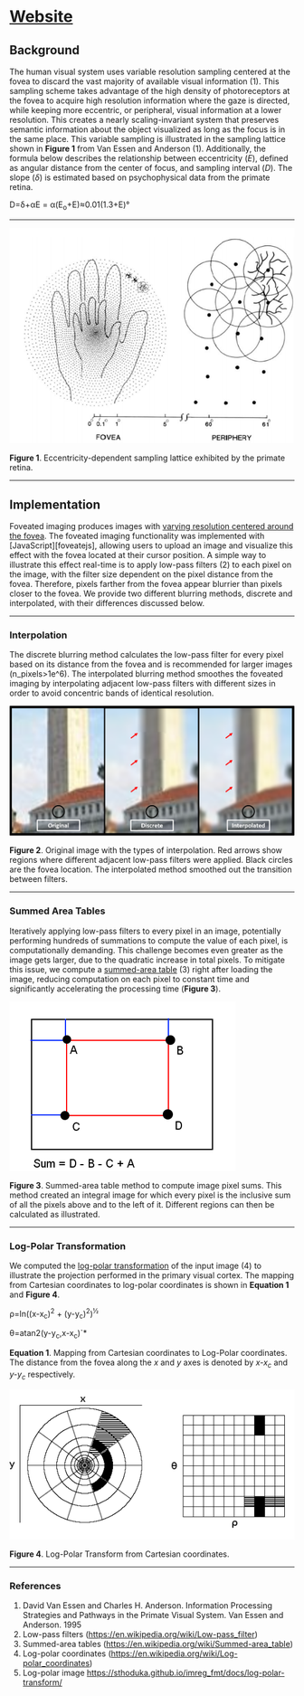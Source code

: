 # [Website][foveatedsite]

## Background

The human visual system uses variable resolution sampling centered at the fovea to discard the vast majority of available visual information (1). This sampling scheme takes advantage of the high density of photoreceptors at the fovea to acquire high resolution information where the gaze is directed, while keeping more eccentric, or peripheral, visual information at a lower resolution. This creates a nearly scaling-invariant system that preserves semantic information about the object visualized as long as the focus is in the same place.
This variable sampling is illustrated in the sampling lattice shown in **Figure 1** from Van Essen and Anderson (1). Additionally, the formula below describes the relationship between eccentricity (*E*), defined as angular distance from the center of focus, and sampling interval (*D*). The slope (*&delta;*) is estimated based on psychophysical data from the primate retina.

D=&delta;+&alpha;E = &alpha;(E<sub>o</sub>+E)&approx;0.01(1.3+E)&deg;

---

![samplelattice]

**Figure 1**. Eccentricity-dependent sampling lattice exhibited by the primate retina.

---

## Implementation

Foveated imaging produces images with [varying resolution centered around the fovea][background]. The foveated imaging functionality was implemented with [JavaScript][foveatejs], allowing users to upload an image and visualize this effect with the fovea located at their cursor position. A simple way to illustrate this effect real-time is to apply low-pass filters (2) to each pixel on the image, with the filter size dependent on the pixel distance from the fovea. Therefore, pixels farther from the fovea appear blurrier than pixels closer to the fovea. We provide two different blurring methods, discrete and interpolated, with their differences discussed below.

---

### Interpolation

The discrete blurring method calculates the low-pass filter for every pixel based on its distance from the fovea and is recommended for larger images (n_pixels>1e^6). The interpolated blurring method smoothes the foveated imaging by interpolating adjacent low-pass filters with different sizes in order to avoid concentric bands of identical resolution.

![interpolation]

**Figure 2**. Original image with the types of interpolation. Red arrows show regions where different adjacent low-pass filters were applied. Black circles are the fovea location. The interpolated method smoothed out the transition between filters.

---

### Summed Area Tables

Iteratively applying low-pass filters to every pixel in an image, potentially performing hundreds of summations to compute the value of each pixel, is computationally demanding. This challenge becomes even greater as the image gets larger, due to the quadratic increase in total pixels. To mitigate this issue, we compute a [summed-area table][summedareawiki] (3) right after loading the image, reducing computation on each pixel to constant time and significantly accelerating the processing time (**Figure 3**).

![summedareatable]

**Figure 3**. Summed-area table method to compute image pixel sums. This method created an integral image for which every pixel is the inclusive sum of all the pixels above and to the left of it. Different regions can then be calculated as illustrated.

---

### Log-Polar Transformation

We computed the [log-polar transformation][logpolarwiki] of the input image (4) to illustrate the projection performed in the primary visual cortex. The mapping from Cartesian coordinates to log-polar coordinates is shown in **Equation 1** and **Figure 4**.

&rho;=ln((x-x<sub>c</sub>)<sup>2</sup> + (y-y<sub>c</sub>)<sup>2</sup>)<sup>&half;</sup>

&theta;=atan2(y-y<sub>c</sub>,x-x<sub>c</sub>)`*

**Equation 1**. Mapping from Cartesian coordinates to Log-Polar coordinates. The distance from the fovea along the *x* and *y* axes is denoted by *x-x<sub>c</sub>* and *y-y<sub>c</sub>* respectively.

![logpolar]

**Figure 4**. Log-Polar Transform from Cartesian coordinates.

---

### References

1. David Van Essen and Charles H. Anderson. Information Processing Strategies and Pathways in the Primate Visual System. Van Essen and Anderson. 1995
2. Low-pass filters (https://en.wikipedia.org/wiki/Low-pass_filter)
3. Summed-area tables (https://en.wikipedia.org/wiki/Summed-area_table)
4. Log-polar coordinates (https://en.wikipedia.org/wiki/Log-polar_coordinates)
5. Log-polar image https://sthoduka.github.io/imreg_fmt/docs/log-polar-transform/

<!-- Links -->
[foveatedsite]: https://alemorm.github.io/foveated-imaging/
[samplelattice]: /content/materials/sampling_lattice.png "Sampling Lattice"
[background]: /posts/background
[javasource]: /static/js/foveate.js
[interpolation]: /content/materials/interpolation_arrows.png# "Interpolation Types"
[summedareatable]: /content/materials/summed_area_table.png "Summed Area Table"
[logpolar]: /content/materials/log_polar.png "Log-Polar Transform"
[lowpasswiki]: https://en.wikipedia.org/wiki/Low-pass_filter
[summedareawiki]: https://en.wikipedia.org/wiki/Summed-area_table
[logpolarwiki]: https://en.wikipedia.org/wiki/Log-polar_coordinates
